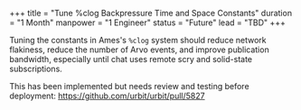 +++
title = "Tune %clog Backpressure Time and Space Constants"
duration = "1 Month"
manpower = "1 Engineer"
status = "Future"
lead = "TBD"
+++

Tuning the constants in Ames's `%clog` system should reduce network flakiness, reduce the number of Arvo events, and improve publication bandwidth, especially until chat uses remote scry and solid-state subscriptions.

This has been implemented but needs review and testing before deployment:
https://github.com/urbit/urbit/pull/5827